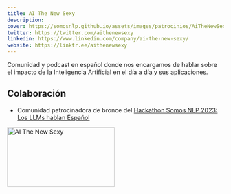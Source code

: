 ```yaml
---
title: AI The New Sexy
description:
cover: https://somosnlp.github.io/assets/images/patrocinios/AiTheNewSexy.PNG
twitter: https://twitter.com/aithenewsexy
linkedin: https://www.linkedin.com/company/ai-the-new-sexy/
website: https://linktr.ee/aithenewsexy
---
```


Comunidad y podcast en español donde nos encargamos de hablar sobre el impacto de la Inteligencia Artificial en el día a día y sus aplicaciones.

## Colaboración

- Comunidad patrocinadora de bronce del [Hackathon Somos NLP 2023: Los LLMs hablan Español](/hackathon)


<div class="flex justify-center">
    <img alt="AI The New Sexy" width="250" height="140" 
    src="https://somosnlp.github.io/assets/images/patrocinios/AiTheNewSexy.PNG" />
</div>
